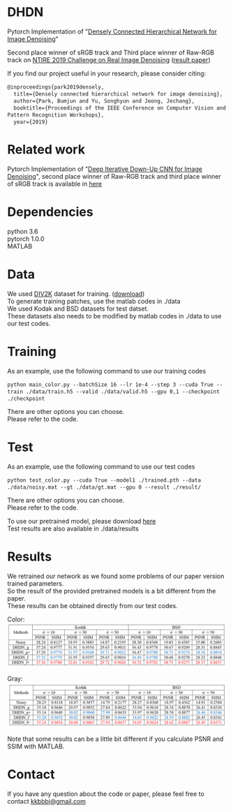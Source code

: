 # DHDN
Pytorch Implementation of "[Densely Connected Hierarchical Network for Image Denoising](http://openaccess.thecvf.com/content_CVPRW_2019/papers/NTIRE/Park_Densely_Connected_Hierarchical_Network_for_Image_Denoising_CVPRW_2019_paper.pdf)"

Second place winner of sRGB track and Third place winner of Raw-RGB track on [NTIRE 2019 Challenge on Real Image Denoising](http://www.vision.ee.ethz.ch/ntire19/) ([result paper](http://openaccess.thecvf.com/content_CVPRW_2019/papers/NTIRE/Abdelhamed_NTIRE_2019_Challenge_on_Real_Image_Denoising_Methods_and_Results_CVPRW_2019_paper.pdf))

If you find our project useful in your research, please consider citing:

```
@inproceedings{park2019densely,
  title={Densely connected hierarchical network for image denoising},
  author={Park, Bumjun and Yu, Songhyun and Jeong, Jechang},
  booktitle={Proceedings of the IEEE Conference on Computer Vision and Pattern Recognition Workshops},
  year={2019}
```

# Related work
Pytorch Implementation of "[Deep Iterative Down-Up CNN for Image Denoising](http://openaccess.thecvf.com/content_CVPRW_2019/papers/NTIRE/Yu_Deep_Iterative_Down-Up_CNN_for_Image_Denoising_CVPRW_2019_paper.pdf)", second place winner of Raw-RGB track and third place winner of sRGB track is available in [here](https://github.com/SonghyunYu/DIDN)

# Dependencies
python 3.6    
pytorch 1.0.0    
MATLAB

# Data
We used [DIV2K](http://www.vision.ee.ethz.ch/~timofter/publications/Agustsson-CVPRW-2017.pdf) dataset for training. ([download](https://data.vision.ee.ethz.ch/cvl/DIV2K/))    
To generate training patches, use the matlab codes in ./data    
We used Kodak and BSD datasets for test datset.    
These datasets also needs to be modified by matlab codes in ./data to use our test codes.

# Training
As an example, use the following command to use our training codes
```
python main_color.py --batchSize 16 --lr 1e-4 --step 3 --cuda True --train ./data/train.h5 --valid ./data/valid.h5 --gpu 0,1 --checkpoint ./checkpoint
```
There are other options you can choose.    
Please refer to the code.  

# Test
As an example, use the following command to use our test codes
```
python test_color.py --cuda True --model1 ./trained.pth --data ./data/noisy.mat --gt ./data/gt.mat --gpu 0 --result ./result/
```
There are other options you can choose.    
Please refer to the code.

To use our pretrained model, please download [here](https://drive.google.com/open?id=1RUQuCCcPmvdfY2N6feBGPywJsWx-bRZa)    
Test results are also available in ./data/results

# Results
We retrained our network as we found some problems of our paper version trained parameters.    
So the result of the provided pretrained models is a bit different from the paper.    
These results can be obtained directly from our test codes.    

Color:    
![color](./data/results/color.png)

Gray:    
![gray](./data/results/gray.png)

Note that some results can be a little bit different if you calculate PSNR and SSIM with MATLAB.

# Contact
If you have any question about the code or paper, please feel free to contact kkbbbj@gmail.com


